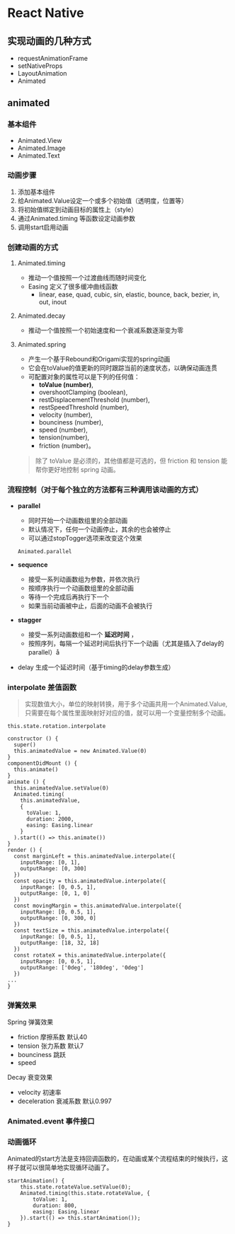 # React Native
## 实现动画的几种方式
* requestAnimationFrame
* setNativeProps
* LayoutAnimation
* Animated

## animated

### 基本组件

* Animated.View
* Animated.Image
* Animated.Text

### 动画步骤

1. 添加基本组件
2. 给Animated.Value设定一个或多个初始值（透明度，位置等）
3. 将初始值绑定到动画目标的属性上（style）
4. 通过Animated.timing 等函数设定动画参数
5. 调用start启用动画

### 创建动画的方式

1. Animated.timing 
	* 推动一个值按照一个过渡曲线而随时间变化
	* Easing 定义了很多缓冲曲线函数 
		* linear, ease, quad, cubic, sin, elastic, bounce, back, bezier, in, out, inout 
2. Animated.decay
	* 推动一个值按照一个初始速度和一个衰减系数逐渐变为零
3. Animated.spring
	* 产生一个基于Rebound和Origami实现的spring动画
	* 它会在toValue的值更新的同时跟踪当前的速度状态，以确保动画连贯 
	* 可配置对象的属性可以是下列的任何值：
		* **toValue (number)**, 
		* overshootClamping (boolean), 
		* restDisplacementThreshold (number), 
		* restSpeedThreshold (number), 
		* velocity (number), 
		* bounciness (number), 
		* speed (number), 
		* tension(number), 
		* friction (number)。

	> 除了 toValue 是必须的，其他值都是可选的，但 friction 和 tension 能帮你更好地控制 spring 动画。

### 流程控制（对于每个独立的方法都有三种调用该动画的方式）
 * **parallel**
 	* 同时开始一个动画数组里的全部动画
 	* 默认情况下，任何一个动画停止，其余的也会被停止
 	* 可以通过stopTogger选项来改变这个效果 

	`Animated.parallel`

* **sequence** 
	* 接受一系列动画数组为参数，并依次执行
	* 按顺序执行一个动画数组里的全部动画
	* 等待一个完成后再执行下一个
	* 如果当前动画被中止，后面的动画不会被执行
* **stagger** 
	* 接受一系列动画数组和一个 **延迟时间** ，
	* 按照序列，每隔一个延迟时间后执行下一个动画（尤其是插入了delay的parallel）å
* delay 生成一个延迟时间（基于timing的delay参数生成）

### interpolate 差值函数

> 实现数值大小，单位的映射转换，用于多个动画共用一个Animated.Value,只需要在每个属性里面映射好对应的值，就可以用一个变量控制多个动画。

`this.state.rotation.interpolate`

~~~
constructor () {
  super()
  this.animatedValue = new Animated.Value(0)
}
componentDidMount () {
  this.animate()
}
animate () {
  this.animatedValue.setValue(0)
  Animated.timing(
    this.animatedValue,
    {
      toValue: 1,
      duration: 2000,
      easing: Easing.linear
    }
  ).start(() => this.animate())
}
render () { 
  const marginLeft = this.animatedValue.interpolate({
    inputRange: [0, 1],
    outputRange: [0, 300]
  })
  const opacity = this.animatedValue.interpolate({
    inputRange: [0, 0.5, 1],
    outputRange: [0, 1, 0]
  })
  const movingMargin = this.animatedValue.interpolate({
    inputRange: [0, 0.5, 1],
    outputRange: [0, 300, 0]
  })
  const textSize = this.animatedValue.interpolate({
    inputRange: [0, 0.5, 1],
    outputRange: [18, 32, 18]
  })
  const rotateX = this.animatedValue.interpolate({
    inputRange: [0, 0.5, 1],
    outputRange: ['0deg', '180deg', '0deg']
  })
...
}
~~~

### 弹簧效果

Spring 弹簧效果

* friction 摩擦系数 默认40
* tension 张力系数 默认7
* bounciness 跳跃
* speed

Decay 衰变效果

* velocity 初速率
* deceleration 衰减系数 默认0.997

### Animated.event 事件接口
### 动画循环
Animated的start方法是支持回调函数的，在动画或某个流程结束的时候执行，这样子就可以很简单地实现循环动画了。

~~~
startAnimation() {
    this.state.rotateValue.setValue(0);
    Animated.timing(this.state.rotateValue, {
        toValue: 1,
        duration: 800,
        easing: Easing.linear
    }).start(() => this.startAnimation());
}
~~~ 